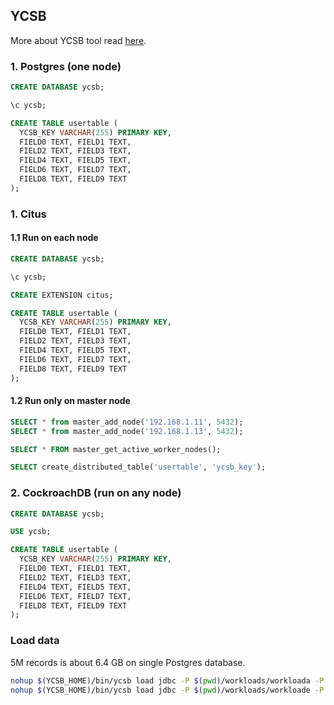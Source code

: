 ## YCSB 

More about YCSB tool read [here](https://github.com/brianfrankcooper/YCSB/tree/master/jdbc).

### 1. Postgres (one node)
```sql
CREATE DATABASE ycsb;

\c ycsb;

CREATE TABLE usertable (
  YCSB_KEY VARCHAR(255) PRIMARY KEY,
  FIELD0 TEXT, FIELD1 TEXT,
  FIELD2 TEXT, FIELD3 TEXT,
  FIELD4 TEXT, FIELD5 TEXT,
  FIELD6 TEXT, FIELD7 TEXT,
  FIELD8 TEXT, FIELD9 TEXT
);
```

### 1. Citus

#### 1.1 Run on each node
```sql
CREATE DATABASE ycsb;

\c ycsb;

CREATE EXTENSION citus;

CREATE TABLE usertable (
  YCSB_KEY VARCHAR(255) PRIMARY KEY,
  FIELD0 TEXT, FIELD1 TEXT,
  FIELD2 TEXT, FIELD3 TEXT,
  FIELD4 TEXT, FIELD5 TEXT,
  FIELD6 TEXT, FIELD7 TEXT,
  FIELD8 TEXT, FIELD9 TEXT
);
```

#### 1.2 Run only on master node
```sql
SELECT * from master_add_node('192.168.1.11', 5432);
SELECT * from master_add_node('192.168.1.13', 5432);

SELECT * FROM master_get_active_worker_nodes();

SELECT create_distributed_table('usertable', 'ycsb_key');
```

### 2. CockroachDB (run on any node)
```sql
CREATE DATABASE ycsb;

USE ycsb;

CREATE TABLE usertable (
  YCSB_KEY VARCHAR(255) PRIMARY KEY,
  FIELD0 TEXT, FIELD1 TEXT,
  FIELD2 TEXT, FIELD3 TEXT,
  FIELD4 TEXT, FIELD5 TEXT,
  FIELD6 TEXT, FIELD7 TEXT,
  FIELD8 TEXT, FIELD9 TEXT
);
```

### Load data 
5M records is about 6.4 GB on single Postgres database.

```bash
nohup $(YCSB_HOME)/bin/ycsb load jdbc -P $(pwd)/workloads/workloada -P $(pwd)/configs/<db-config.properties> -p threadcount=16 -p recordcount=5000000 -s > loada.log 2>&1 &
nohup $(YCSB_HOME)/bin/ycsb load jdbc -P $(pwd)/workloads/workloade -P $(pwd)/configs/<db-config.properties> -p threadcount=16 -p recordcount=5000000 -s > loadb.log 2>&1 &
```
